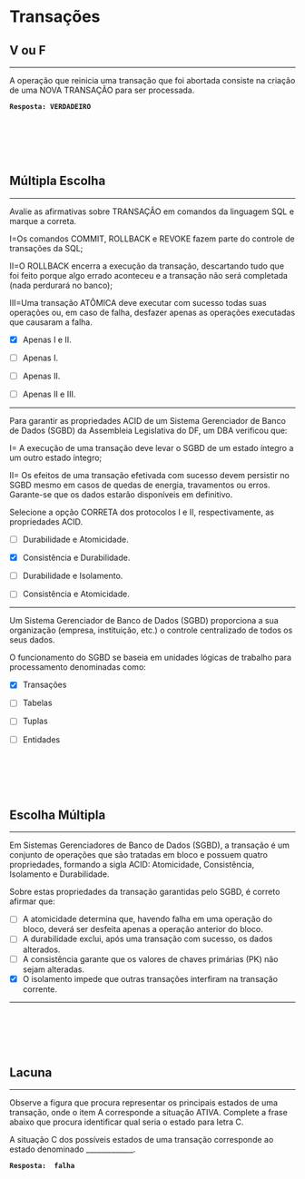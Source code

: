 # Transações
## V ou F
---
A operação que reinicia uma transação que foi abortada consiste na criação de uma NOVA TRANSAÇÃO para ser processada.

**```Resposta: VERDADEIRO```**



<br/>
<br/>
<br/>
<br/>



## Múltipla Escolha
---
Avalie as afirmativas sobre TRANSAÇÃO em comandos da linguagem SQL e marque a correta.
 
I=Os comandos COMMIT, ROLLBACK e REVOKE fazem parte do controle de transações da SQL;
 
II=O ROLLBACK encerra a execução da transação, descartando tudo que foi feito porque algo errado aconteceu e a transação não será completada (nada perdurará no banco);
 
III=Uma transação ATÔMICA deve executar com sucesso todas suas operações ou, em caso de falha, desfazer apenas as operações executadas que causaram a falha.

- [x] Apenas I e II.
- [ ] Apenas I.
- [ ] Apenas II.
- [ ] Apenas II e III.
      

---
Para garantir as propriedades ACID de um Sistema Gerenciador de Banco de Dados (SGBD) da Assembleia Legislativa do DF, um DBA verificou que:
 
I= A execução de uma transação deve levar o SGBD de um estado íntegro a um outro estado íntegro;
 
II= Os efeitos de uma transação efetivada com sucesso devem persistir no SGBD mesmo em casos de quedas de energia, travamentos ou erros. Garante-se que os dados estarão disponíveis em definitivo.
 
Selecione a opção CORRETA dos protocolos I e II, respectivamente, as propriedades ACID.

- [ ] Durabilidade e Atomicidade.
- [x] Consistência e Durabilidade.
- [ ] Durabilidade e Isolamento.
- [ ] Consistência e Atomicidade.
      

---
Um Sistema Gerenciador de Banco de Dados (SGBD) proporciona a sua organização (empresa, instituição, etc.) o controle centralizado de todos os seus dados.
 
O funcionamento do SGBD se baseia em unidades lógicas de trabalho para processamento denominadas como:

- [x] Transações
- [ ] Tabelas
- [ ] Tuplas
- [ ] Entidades



<br/>
<br/>
<br/>
<br/>



## Escolha Múltipla
---
Em Sistemas Gerenciadores de Banco de Dados (SGBD), a transação é um conjunto de operações que são tratadas em bloco e possuem quatro propriedades, formando a sigla ACID: Atomicidade, Consistência, Isolamento e Durabilidade.
 
Sobre estas propriedades da transação garantidas pelo SGBD, é correto afirmar que:
- [ ]  A atomicidade determina que, havendo falha em uma operação do bloco, deverá ser desfeita apenas a operação anterior do bloco.
- [ ]  A durabilidade exclui, após uma transação com sucesso, os dados alterados.
- [ ]  A consistência garante que os valores de chaves primárias (PK) não sejam alteradas.  
- [x]  O isolamento impede que outras transações interfiram na transação corrente.

---



<br/>
<br/>
<br/>
<br/>



## Lacuna
---
Observe a figura que procura representar os principais estados de uma transação, onde o item A corresponde a situação ATIVA. Complete a frase abaixo que procura identificar qual seria o estado para letra C.  

A situação C dos possíveis estados de uma transação corresponde ao estado denominado _____________.

**```Resposta:  falha```**

 



